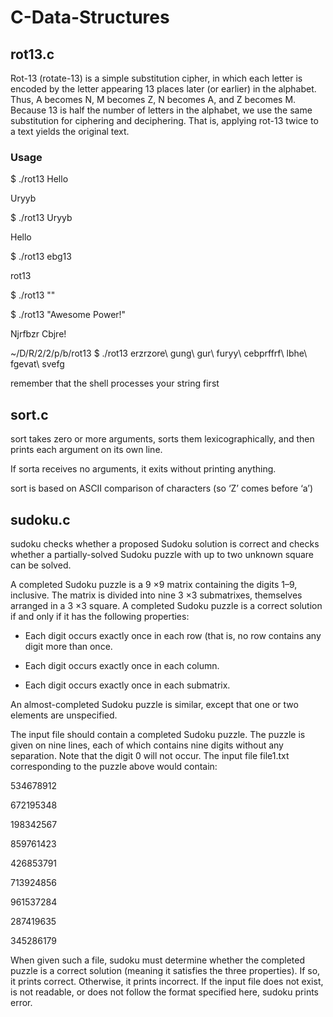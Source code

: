 # C-Data-Structures

## rot13.c
Rot-13 (rotate-13) is a simple substitution cipher, in which each letter is encoded by the letter appearing 13 places later (or earlier) in the alphabet. Thus, A becomes N, M becomes Z, N becomes A, and Z becomes M. Because 13 is half the number of letters in the alphabet, we use the same substitution for ciphering and deciphering. That is, applying rot-13 twice to a text yields the original text.

### Usage
$ ./rot13 Hello

Uryyb

$ ./rot13 Uryyb

Hello

$ ./rot13 ebg13

rot13

$ ./rot13 ""

$ ./rot13 "Awesome Power!"

Njrfbzr Cbjre!

~/D/R/2/2/p/b/rot13 $ ./rot13 erzrzore\ gung\ gur\ furyy\ cebprffrf\ lbhe\ fgevat\ svefg

remember that the shell processes your string first

## sort.c
sort takes zero or more arguments, sorts them lexicographically, and then prints each argument on its own line.

If sorta receives no arguments, it exits without printing anything.

sort is based on ASCII comparison of characters (so ‘Z’ comes before ‘a’)

## sudoku.c
sudoku checks whether a proposed Sudoku solution is correct and checks whether a partially-solved Sudoku puzzle with up to two unknown square can be solved.

A completed Sudoku puzzle is a 9 ×9 matrix containing the digits 1–9, inclusive. The matrix is divided into nine 3 ×3 submatrixes, themselves arranged in a 3 ×3 square. A completed Sudoku puzzle is a correct solution if and only if it has the following properties:

- Each digit occurs exactly once in each row (that is, no row contains any digit more than once.

- Each digit occurs exactly once in each column.

- Each digit occurs exactly once in each submatrix.

An almost-completed Sudoku puzzle is similar, except that one or two elements are unspecified.

The input file should contain a completed Sudoku puzzle. The puzzle is given on nine lines, each of which contains nine digits without any separation. Note that the digit 0 will not occur. The input file file1.txt corresponding to the puzzle above would contain:

534678912

672195348

198342567

859761423

426853791

713924856

961537284

287419635

345286179

When given such a file, sudoku must determine whether the completed puzzle is a correct solution (meaning it satisfies the three properties). If so, it prints correct. Otherwise, it prints incorrect. If the input file does not exist, is not readable, or does not follow the format specified here, sudoku  prints error.
